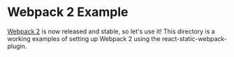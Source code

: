 # Webpack 2 Example

[Webpack 2](https://github.com/webpack/webpack/releases) is now released and stable, so let's use it! This directory is a working examples of setting up Webpack 2 using the react-static-webpack-plugin.
